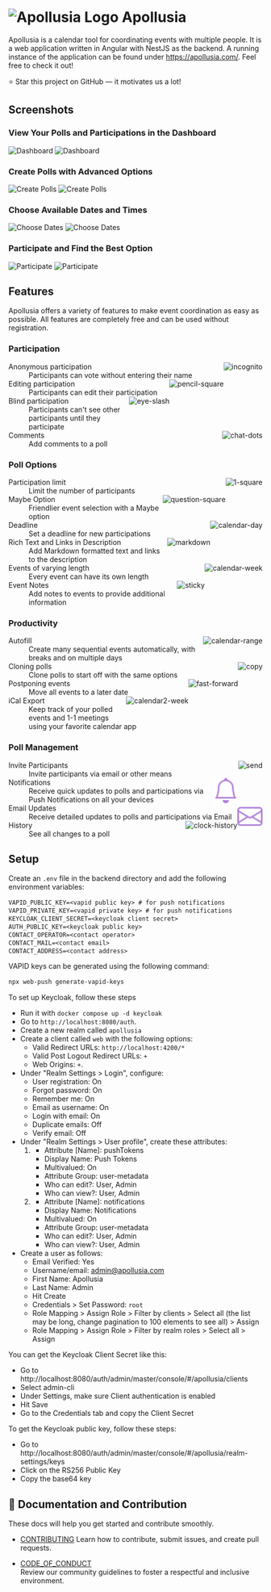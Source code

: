 # <img src=".github/images/logo.png" alt="Apollusia Logo" height="40"> Apollusia

Apollusia is a calendar tool for coordinating events with multiple people.
It is a web application written in Angular with NestJS as the backend.
A running instance of the application can be found under https://apollusia.com/.
Feel free to check it out!

:star: Star this project on GitHub — it motivates us a lot!

## Screenshots

### View Your Polls and Participations in the Dashboard

![Dashboard](.github/images/dashboard_light.png#gh-light-mode-only)
![Dashboard](.github/images/dashboard_dark.png#gh-dark-mode-only)

### Create Polls with Advanced Options

![Create Polls](.github/images/new_poll_light.png#gh-light-mode-only)
![Create Polls](.github/images/new_poll_dark.png#gh-dark-mode-only)

### Choose Available Dates and Times

![Choose Dates](.github/images/choose_events_light.png#gh-light-mode-only)
![Choose Dates](.github/images/choose_events_dark.png#gh-dark-mode-only)

### Participate and Find the Best Option

![Participate](.github/images/participate_light.png#gh-light-mode-only)
![Participate](.github/images/participate_dark.png#gh-dark-mode-only)

## Features

Apollusia offers a variety of features to make event coordination as easy as possible.
All features are completely free and can be used without registration.

<!-- features:start -->
### Participation

<dl>
  <img src="docs/bootstrap-icons/icons/incognito.svg" alt="incognito" align="right" height="50">
  <dt>Anonymous participation</dt>
  <dd>Participants can vote without entering their name</dd>
  <img src="docs/bootstrap-icons/icons/pencil-square.svg" alt="pencil-square" align="right" height="50">
  <dt>Editing participation</dt>
  <dd>Participants can edit their participation</dd>
  <img src="docs/bootstrap-icons/icons/eye-slash.svg" alt="eye-slash" align="right" height="50">
  <dt>Blind participation</dt>
  <dd>Participants can't see other participants until they participate</dd>
  <img src="docs/bootstrap-icons/icons/chat-dots.svg" alt="chat-dots" align="right" height="50">
  <dt>Comments</dt>
  <dd>Add comments to a poll</dd>
</dl>

### Poll Options

<dl>
  <img src="docs/bootstrap-icons/icons/1-square.svg" alt="1-square" align="right" height="50">
  <dt>Participation limit</dt>
  <dd>Limit the number of participants</dd>
  <img src="docs/bootstrap-icons/icons/question-square.svg" alt="question-square" align="right" height="50">
  <dt>Maybe Option</dt>
  <dd>Friendlier event selection with a Maybe option</dd>
  <img src="docs/bootstrap-icons/icons/calendar-day.svg" alt="calendar-day" align="right" height="50">
  <dt>Deadline</dt>
  <dd>Set a deadline for new participations</dd>
  <img src="docs/bootstrap-icons/icons/markdown.svg" alt="markdown" align="right" height="50">
  <dt>Rich Text and Links in Description</dt>
  <dd>Add Markdown formatted text and links to the description</dd>
  <img src="docs/bootstrap-icons/icons/calendar-week.svg" alt="calendar-week" align="right" height="50">
  <dt>Events of varying length</dt>
  <dd>Every event can have its own length</dd>
  <img src="docs/bootstrap-icons/icons/sticky.svg" alt="sticky" align="right" height="50">
  <dt>Event Notes</dt>
  <dd>Add notes to events to provide additional information</dd>
</dl>

### Productivity

<dl>
  <img src="docs/bootstrap-icons/icons/calendar-range.svg" alt="calendar-range" align="right" height="50">
  <dt>Autofill</dt>
  <dd>Create many sequential events automatically, with breaks and on multiple days</dd>
  <img src="docs/bootstrap-icons/icons/copy.svg" alt="copy" align="right" height="50">
  <dt>Cloning polls</dt>
  <dd>Clone polls to start off with the same options</dd>
  <img src="docs/bootstrap-icons/icons/fast-forward.svg" alt="fast-forward" align="right" height="50">
  <dt>Postponing events</dt>
  <dd>Move all events to a later date</dd>
  <img src="docs/bootstrap-icons/icons/calendar2-week.svg" alt="calendar2-week" align="right" height="50">
  <dt>iCal Export</dt>
  <dd>Keep track of your polled events and 1-1 meetings using your favorite calendar app</dd>
</dl>

### Poll Management

<dl>
  <img src="docs/bootstrap-icons/icons/send.svg" alt="send" align="right" height="50">
  <dt>Invite Participants</dt>
  <dd>Invite participants via email or other means</dd>
  <img src="docs/bootstrap-icons/icons/bell.svg" alt="bell" align="right" height="50">
  <dt>Notifications</dt>
  <dd>Receive quick updates to polls and participations via Push Notifications on all your devices</dd>
  <img src="docs/bootstrap-icons/icons/envelope.svg" alt="envelope" align="right" height="50">
  <dt>Email Updates</dt>
  <dd>Receive detailed updates to polls and participations via Email</dd>
  <img src="docs/bootstrap-icons/icons/clock-history.svg" alt="clock-history" align="right" height="50">
  <dt>History</dt>
  <dd>See all changes to a poll</dd>
</dl>


<!-- features:end -->

## Setup

Create an `.env` file in the backend directory and add the following environment variables:

```properties
VAPID_PUBLIC_KEY=<vapid public key> # for push notifications
VAPID_PRIVATE_KEY=<vapid private key> # for push notifications
KEYCLOAK_CLIENT_SECRET=<keycloak client secret>
AUTH_PUBLIC_KEY=<keycloak public key>
CONTACT_OPERATOR=<contact operator>
CONTACT_MAIL=<contact email>
CONTACT_ADDRESS=<contact address>
```

VAPID keys can be generated using the following command:

```bash
npx web-push generate-vapid-keys
```

To set up Keycloak, follow these steps
- Run it with `docker compose up -d keycloak`
- Go to `http://localhost:8080/auth`.
- Create a new realm called `apollusia`
- Create a client called `web` with the following options:
  - Valid Redirect URLs: `http://localhost:4200/*`
  - Valid Post Logout Redirect URLs: `+`
  - Web Origins: `+`.
- Under "Realm Settings > Login", configure:
  - User registration: On
  - Forgot password: On
  - Remember me: On
  - Email as username: On
  - Login with email: On
  - Duplicate emails: Off
  - Verify email: Off
- Under "Realm Settings > User profile", create these attributes:
  1. - Attribute [Name]: pushTokens
     - Display Name: Push Tokens
     - Multivalued: On
     - Attribute Group: user-metadata
     - Who can edit?: User, Admin
     - Who can view?: User, Admin
  2. - Attribute [Name]: notifications
     - Display Name: Notifications
     - Multivalued: On
     - Attribute Group: user-metadata
     - Who can edit?: User, Admin
     - Who can view?: User, Admin
- Create a user as follows:
  - Email Verified: Yes
  - Username/email: admin@apollusia.com
  - First Name: Apollusia
  - Last Name: Admin
  - Hit Create
  - Credentials > Set Password: `root` 
  - Role Mapping > Assign Role > Filter by clients > Select all (the list may be long, change pagination to 100 elements to see all) > Assign
  - Role Mapping > Assign Role > Filter by realm roles > Select all > Assign

You can get the Keycloak Client Secret like this:
- Go to http://localhost:8080/auth/admin/master/console/#/apollusia/clients
- Select admin-cli
- Under Settings, make sure Client authentication is enabled
- Hit Save
- Go to the Credentials tab and copy the Client Secret

To get the Keycloak public key, follow these steps:
- Go to http://localhost:8080/auth/admin/master/console/#/apollusia/realm-settings/keys
- Click on the RS256 Public Key
- Copy the base64 key

## 📄 Documentation and Contribution
These docs will help you get started and contribute smoothly.

- [CONTRIBUTING](CONTRIBUTING.md)
  Learn how to contribute, submit issues, and create pull requests.

- [CODE_OF_CONDUCT](CODE_OF_CONDUCT.md)  
  Review our community guidelines to foster a respectful and inclusive environment.
